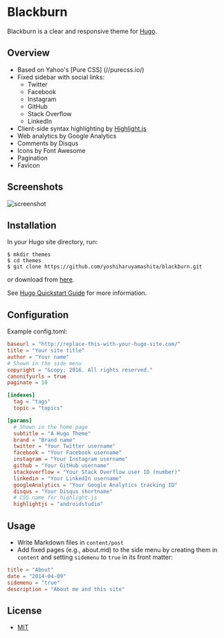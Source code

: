 # Blackburn

Blackburn is a clear and responsive theme for [Hugo](//gohugo.io).

## Overview

* Based on Yahoo's [Pure CSS] (//purecss.io/)
* Fixed sidebar with social links:
  * Twitter
  * Facebook
  * Instagram
  * GitHub
  * Stack Overflow
  * LinkedIn
* Client-side syntax highlighting by [Highlight.js](//highlightjs.org)
* Web analytics by Google Analytics
* Comments by Disqus
* Icons by Font Awesome
* Pagination
* Favicon

## Screenshots

![screenshot](/images/screenshot.png)

## Installation

In your Hugo site directory, run:

```shell
$ mkdir themes
$ cd themes
$ git clone https://github.com/yoshiharuyamashita/blackburn.git
```

or download from [here](//github.com/yoshiharuyamashita/blackburn/archive/master.zip).

See [Hugo Quickstart Guide](//gohugo.io/overview/quickstart/) for more information.

## Configuration

Example config.toml:

```toml
baseurl = "http://replace-this-with-your-hugo-site.com/"
title = "Your site title"
author = "Your name"
# Shown in the side menu
copyright = "&copy; 2016. All rights reserved."
canonifyurls = true
paginate = 10

[indexes]
  tag = "tags"
  topic = "topics"

[params]
  # Shown in the home page
  subtitle = "A Hugo Theme"
  brand = "Brand name"
  twitter = "Your Twitter username"
  facebook = "Your Facebook username"
  instagram = "Your Instagram username"
  github = "Your GitHub username"
  stackoverflow = "Your Stack Overflow user ID (number)"
  linkedin = "Your LinkedIn username"
  googleAnalytics = "Your Google Analytics tracking ID"
  disqus = "Your Disqus shortname"
  # CSS name for highlight.js
  highlightjs = "androidstudio"
```

## Usage

* Write Markdown files in `content/post`
* Add fixed pages (e.g., about.md) to the side menu by creating them in `content` and setting `sidemenu` to `true` in its front matter:

```toml
title = "About"
date = "2014-04-09"
sidemenu = "true"
description = "About me and this site"
```

## License

* [MIT](//opensource.org/licenses/MIT)
